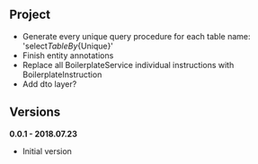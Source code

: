 Project
-------
+ Generate every unique query procedure for each table name: 'select${Table}By${Unique}'
+ Finish entity annotations
+ Replace all BoilerplateService individual instructions with BoilerplateInstruction
+ Add dto layer?

Versions
--------

**0.0.1 - 2018.07.23**
+ Initial version
